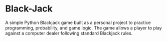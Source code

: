 # Black-Jack
A simple Python Blackjack game built as a personal project to practice programming, probability, and game logic. The game allows a player to play against a computer dealer following standard Blackjack rules.
